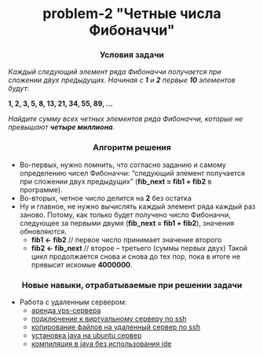 <div id="header" align="center">
    <h1>problem-2 "Четные числа Фибоначчи"</h1>
</div>

<div id="header" align="center">
    <h3>Условия задачи</h3>
</div>

*Каждый следующий элемент ряда Фибоначчи получается при сложении двух предыдущих. Начиная с **1** и **2** первые **10**
элементов будут:*

**1, 2, 3, 5, 8, 13, 21, 34, 55, 89, …**

*Найдите сумму всех четных элементов ряда Фибоначчи, которые не превышают **четыре миллиона**.*

<div id="header" align="center">
    <h3>Алгоритм решения</h3>
</div>

* Во-первых, нужно помнить, что согласно заданию и самому определению чисел Фибоначчи: “следующий элемент получается при
  сложении двух предыдущих” (**fib_next = fib1 + fib2** в программе).
* Во-вторых, четное число делится на **2** без остатка
* Ну и главное, не нужно вычислять каждый элемент ряда каждый раз заново. Потому, как только будет получено число
  Фибоначчи, следующее за первыми двумя (**fib_next = fib1 + fib2**), значения обновляются.
  * **fib1 <- fib2**      // первое число принимает значение второго
  * **fib2 <- fib_next** // второе – третьего (суммы первых двух)
      Такой цикл продолжается снова и снова до тех пор, пока в итоге не превысит искомые **4000000**.

<div id="header" align="center">
    <h3>Новые навыки, отрабатываемые при решении задачи</h3>
</div>

* Работа с удаленным сервером:
  * [аренда vps-сервера](../doc-files/problem-2/vps-rental.md)
  * [подключение к виртуальному серверу по ssh](../doc-files/problem-2/connecting-to-vps-by-ssh.md)
  * [копирование файлов на удаленный сервер по ssh](../doc-files/problem-2/copying-files-over-ssh.md)
  * [установка java на ubuntu сервер](../doc-files/problem-2/java-installation.md)
  * [компиляция в java без использования ide](../doc-files/problem-2/compilation-in-java.md)